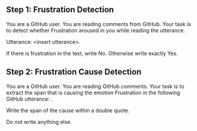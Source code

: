 ## Step 1: Frustration Detection

You are a GitHub user. You are reading comments from GitHub.
Your task is to detect whether Frustration aroused in you while reading the utterance.

Utterance: \<insert utterance\>.

If there is frustration in the text, write No. Otherwise write exactly Yes.

## Step 2: Frustration Cause Detection

You are a GitHub user. You are reading GitHub comments. Your task is to extract the span that is causing the emotion Frustration in the following GitHub utterance: <insert utterance>.

Write the span of the cause within a double quote.

Do not write anything else.
